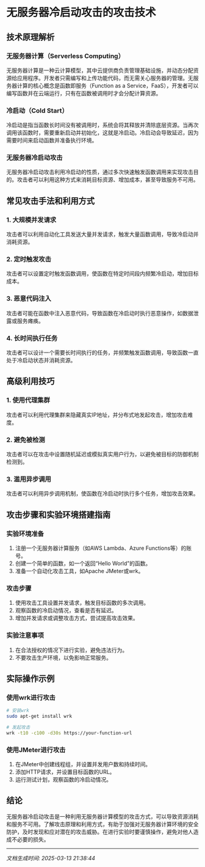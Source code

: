 # 无服务器冷启动攻击的攻击技术

## 技术原理解析

### 无服务器计算（Serverless Computing）

无服务器计算是一种云计算模型，其中云提供商负责管理基础设施，并动态分配资源给应用程序。开发者只需编写和上传功能代码，而无需关心服务器的管理。无服务器计算的核心概念是函数即服务（Function as a Service，FaaS），开发者可以编写函数并在云端运行，只有在函数被调用时才会分配计算资源。

### 冷启动（Cold Start）

冷启动是指当函数长时间没有被调用时，系统会将其释放并清除底层资源。当再次调用该函数时，需要重新启动并初始化，这就是冷启动。冷启动会导致延迟，因为需要时间来启动函数并准备执行环境。

### 无服务器冷启动攻击

无服务器冷启动攻击利用冷启动的性质，通过多次快速触发函数调用来实现攻击目的。攻击者可以利用这种方式来消耗目标资源、增加成本，甚至导致服务不可用。

## 常见攻击手法和利用方式

### 1. 大规模并发请求

攻击者可以利用自动化工具发送大量并发请求，触发大量函数调用，导致冷启动并消耗资源。

### 2. 定时触发攻击

攻击者可以设置定时触发函数调用，使函数在特定时间段内频繁冷启动，增加目标成本。

### 3. 恶意代码注入

攻击者可能在函数中注入恶意代码，导致函数在冷启动时执行恶意操作，如数据泄露或服务瘫痪。

### 4. 长时间执行任务

攻击者可以设计一个需要长时间执行的任务，并频繁触发函数调用，导致函数一直处于冷启动状态并消耗资源。

## 高级利用技巧

### 1. 使用代理集群

攻击者可以利用代理集群来隐藏真实IP地址，并分布式地发起攻击，增加攻击难度。

### 2. 避免被检测

攻击者可以在攻击中设置随机延迟或模拟真实用户行为，以避免被目标的防御机制检测到。

### 3. 滥用异步调用

攻击者可以利用异步调用机制，使函数在冷启动时执行多个任务，增加攻击效果。

## 攻击步骤和实验环境搭建指南

### 实验环境准备

1. 注册一个无服务器计算服务（如AWS Lambda、Azure Functions等）的账号。
2. 创建一个简单的函数，如一个返回“Hello World”的函数。
3. 准备一个自动化攻击工具，如Apache JMeter或wrk。

### 攻击步骤

1. 使用攻击工具设置并发请求，触发目标函数的多次调用。
2. 观察函数的冷启动情况，查看是否有延迟。
3. 增加并发请求或调整攻击方式，尝试提高攻击效果。

### 实验注意事项

1. 在合法授权的情况下进行实验，避免违法行为。
2. 不要攻击生产环境，以免影响正常服务。

## 实际操作示例

### 使用wrk进行攻击

```bash
# 安装wrk
sudo apt-get install wrk

# 发起攻击
wrk -t10 -c100 -d30s https://your-function-url
```

### 使用JMeter进行攻击

1. 在JMeter中创建线程组，并设置并发用户数和持续时间。
2. 添加HTTP请求，并设置目标函数的URL。
3. 运行测试计划，观察函数的冷启动情况。

## 结论

无服务器冷启动攻击是一种利用无服务器计算模型的攻击方式，可以导致资源消耗和服务不可用。了解攻击原理和利用方式，有助于加强对无服务器计算环境的安全防护，及时发现和应对潜在的攻击威胁。在进行实验时要谨慎操作，避免对他人造成不必要的损失。

---

*文档生成时间: 2025-03-13 21:38:44*
